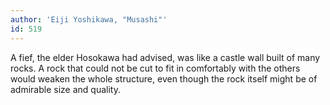 ```yaml
---
author: 'Eiji Yoshikawa, "Musashi"'
id: 519
---
```


A fief, the elder Hosokawa had advised, was like a castle wall built of many rocks. A rock that could not be cut to fit in comfortably with the others would weaken the whole structure, even though the rock itself might be of admirable size and quality.
